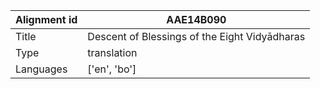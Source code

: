 |Alignment id | AAE14B090
| --- | --- 
|Title | Descent of Blessings of the Eight Vidyādharas 
|Type | translation
|Languages | ['en', 'bo']